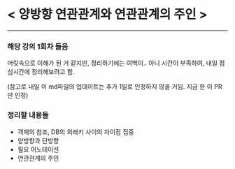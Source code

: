 # < 양방향 연관관계와 연관관계의 주인 >

---

### 해당 강의 1회차 들음

머릿속으로 이해가 된 거 같지만, 정리하기에는 여백이.. 아니 시간이 부족하여, 내일 점심시간에 정리해보려고 함.

(참고로 내일 이 md파일의 업데이트는 추가 1일로 인정하지 않을 거임. 지금 한 이 PR만 인정)

### 정리할 내용들

- 객체의 참조, DB의 외래키 사이의 차이점 집중
- 양방향과 단방향
- 필요 어노테이션
- 연관관계의 주인
